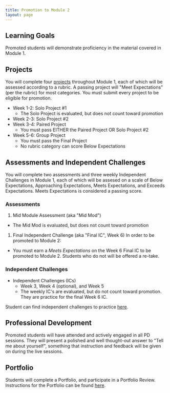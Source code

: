 ```yaml
---
title: Promotion to Module 2
layout: page
---
```


## Learning Goals

Promoted students will demonstrate proficiency in the material covered in Module 1.

## Projects

You will complete four [projects](../projects/) throughout Module 1, each of which will be assessed according to a rubric. A passing project will "Meet Expectations" (per the rubric) for most categories. You must submit every project to be eligible for promotion.

* Week 1-2: Solo Project #1
  * The Solo Project is evaluated, but does not count toward promotion
* Week 2-3: Solo Project #2
* Week 3-4: Paired Project
  * You must pass EITHER the Paired Project OR Solo Project #2
* Week 5-6: Group Project
  * You must pass the Final Project
  * No rubric category can score Below Expectations

## Assessments and Independent Challenges

You will complete two assessments and three weekly Independent Challenges in Module 1, each of which will be assesed on a scale of Below Expectations, Approaching Expectations, Meets Expectations, and Exceeds Expectations. Meets Expectations is considered a passing score.

### Assessments
1. Mid Module Assessment (aka "Mid Mod")
  * The Mid Mod is evaluated, but does not count toward promotion

1. Final Independent Challenge (aka "Final IC", Week 6)
  In order to be promoted to Module 2:
  * You must earn a _Meets Expectations_ on the Week 6 Final IC to be promoted to Module 2. Students who do not will be offered a re-take.

### Independent Challenges
* Independent Challenges (ICs)
  * Week 3, Week 4 (optional), and Week 5 
  * The weekly IC's are evaluated, but do not count toward promotion. They are practice for the final Week 6 IC.

Student can find independent challenges to practice [here](https://github.com/turingschool-examples/se-mod1-exercises/blob/main/practice_independent_challenges/README.md). 

## Professional Development

Promoted students will have attended and actively engaged in all PD sessions. They will present a polished and well thought-out answer to "Tell me about yourself", something that instruction and feedback will be given on during the live sessions.

## Portfolio

Students will complete a Portfolio, and participate in a Portfolio Review. Instructions for the Portfolio can be found [here](./portfolio_guidelines).